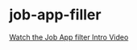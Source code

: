 # job-app-filler
[Watch the Job App filter Intro Video](https://github.com/subodhdhakal/job-app-filler/blob/main/assets/videos/Job%20App%20Filler%20Intro.mp4)